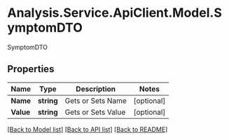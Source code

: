 # Analysis.Service.ApiClient.Model.SymptomDTO
SymptomDTO

## Properties

Name | Type | Description | Notes
------------ | ------------- | ------------- | -------------
**Name** | **string** | Gets or Sets Name | [optional] 
**Value** | **string** | Gets or Sets Value | [optional] 

[[Back to Model list]](../README.md#documentation-for-models) [[Back to API list]](../README.md#documentation-for-api-endpoints) [[Back to README]](../README.md)

